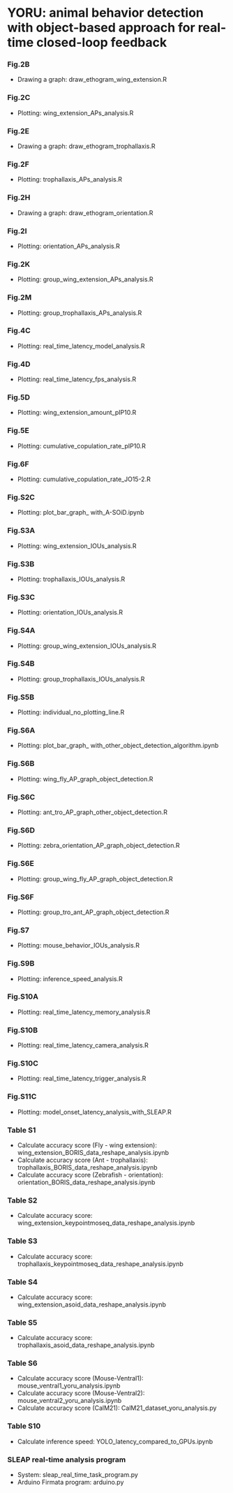 # YORU: animal behavior detection with object-based approach for real-time closed-loop feedback

### Fig.2B  
- Drawing a graph: draw_ethogram_wing_extension.R  

### Fig.2C  
- Plotting: wing_extension_APs_analysis.R  

### Fig.2E  
- Drawing a graph: draw_ethogram_trophallaxis.R  

### Fig.2F  
- Plotting: trophallaxis_APs_analysis.R  

### Fig.2H  
- Drawing a graph: draw_ethogram_orientation.R  

### Fig.2I  
- Plotting: orientation_APs_analysis.R  

### Fig.2K  
- Plotting: group_wing_extension_APs_analysis.R  

### Fig.2M   
- Plotting: group_trophallaxis_APs_analysis.R  

### Fig.4C  
- Plotting: real_time_latency_model_analysis.R  

### Fig.4D  
- Plotting: real_time_latency_fps_analysis.R  

### Fig.5D
- Plotting: wing_extension_amount_pIP10.R  

### Fig.5E
- Plotting: cumulative_copulation_rate_pIP10.R  
 
### Fig.6F  
- Plotting: cumulative_copulation_rate_JO15-2.R  

### Fig.S2C  
- Plotting: plot_bar_graph_ with_A-SOiD.ipynb  

### Fig.S3A   
- Plotting: wing_extension_IOUs_analysis.R  

### Fig.S3B  
- Plotting: trophallaxis_IOUs_analysis.R  

### Fig.S3C  
- Plotting: orientation_IOUs_analysis.R    

### Fig.S4A  
- Plotting: group_wing_extension_IOUs_analysis.R   
  
### Fig.S4B   
- Plotting: group_trophallaxis_IOUs_analysis.R   

### Fig.S5B  
- Plotting: individual_no_plotting_line.R   

### Fig.S6A    
- Plotting: plot_bar_graph_ with_other_object_detection_algorithm.ipynb  

### Fig.S6B  
- Plotting: wing_fly_AP_graph_object_detection.R   

### Fig.S6C  
- Plotting: ant_tro_AP_graph_other_object_detection.R  

### Fig.S6D  
- Plotting: zebra_orientation_AP_graph_object_detection.R   

### Fig.S6E  
- Plotting: group_wing_fly_AP_graph_object_detection.R  

### Fig.S6F  
- Plotting: group_tro_ant_AP_graph_object_detection.R  

### Fig.S7  
- Plotting: mouse_behavior_IOUs_analysis.R  

### Fig.S9B   
- Plotting: inference_speed_analysis.R  

### Fig.S10A  
- Plotting: real_time_latency_memory_analysis.R  

### Fig.S10B  
- Plotting: real_time_latency_camera_analysis.R  

### Fig.S10C  
- Plotting: real_time_latency_trigger_analysis.R  

### Fig.S11C  
- Plotting: model_onset_latency_analysis_with_SLEAP.R  

### Table S1
- Calculate accuracy score (Fly - wing extension): wing_extension_BORIS_data_reshape_analysis.ipynb  
- Calculate accuracy score (Ant - trophallaxis): trophallaxis_BORIS_data_reshape_analysis.ipynb  
- Calculate accuracy score (Zebrafish - orientation): orientation_BORIS_data_reshape_analysis.ipynb

### Table S2  
- Calculate accuracy score: wing_extension_keypointmoseq_data_reshape_analysis.ipynb

### Table S3  
- Calculate accuracy score: trophallaxis_keypointmoseq_data_reshape_analysis.ipynb

### Table S4  
- Calculate accuracy score: wing_extension_asoid_data_reshape_analysis.ipynb

### Table S5  
- Calculate accuracy score: trophallaxis_asoid_data_reshape_analysis.ipynb

### Table S6  
- Calculate accuracy score (Mouse-Ventral1): mouse_ventral1_yoru_analysis.ipynb  
- Calculate accuracy score (Mouse-Ventral2): mouse_ventral2_yoru_analysis.ipynb  
- Calculate accuracy score (CalM21): CalM21_dataset_yoru_analysis.py  

### Table S10    
- Calculate inference speed: YOLO_latency_compared_to_GPUs.ipynb    

### SLEAP real-time analysis program  
- System: sleap_real_time_task_program.py   
- Arduino Firmata program: arduino.py  
